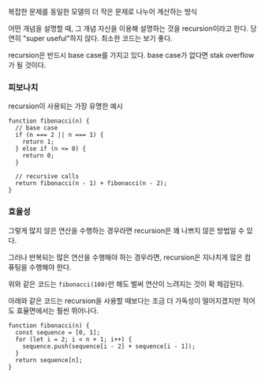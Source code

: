 복잡한 문제를 동일한 모델의 더 작은 문제로 나누어 계산하는 방식

어떤 개념을 설명할 때, 그 개념 자신을 이용해 설명하는 것을 recursion이라고 한다. 당연히 "super useful"하지 않다. 최소한 코드는 보기 좋다.

recursion은 반드시 base case를 가지고 있다. base case가 없다면 stak overflow가 될 것이다.

### 피보나치
recursion이 사용되는 가장 유명한 예시
```
function fibonacci(n) {
  // base case
  if (n === 2 || n === 1) {
    return 1;
  } else if (n <= 0) {
    return 0;
  }

  // recursive calls
  return fibonacci(n - 1) + fibonacci(n - 2);
}
```
### 효율성
그렇게 많지 않은 연산을 수행하는 경우라면 recursion은 꽤 나쁘지 않은 방법일 수 있다.

그러나 반복되는 많은 연산을 수행해야 하는 경우라면, recursion은 지나치게 많은 컴퓨팅을 수행해야 한다.

위와 같은 코드는 `fibonacci(100)`만 해도 벌써 연산이 느려지는 것이 확 체감된다.

아래와 같은 코드는 recursion을 사용할 때보다는 조금 더 가독성이 떨어지겠지만 적어도 효율면에서는 훨씬 뛰어나다.

```
function fibonacci(n) {
  const sequence = [0, 1];
  for (let i = 2; i < n + 1; i++) {
    sequence.push(sequence[i - 2] + sequence[i - 1]);
  }
  return sequence[n];
}
```
